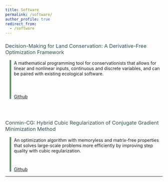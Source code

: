 ```yaml
---
title: Software
permalink: /software/
author_profile: true
redirect_from:
  - /software
---
```

<style type='text/css'>

  h3 {
font-weight:normal;
color: #314E52 !important;
  }
	.container {
   	 position: relative;
	margin-left: 2em;
	margin-top: 15px;
  	}	

	.vertical {
	border-left: 5px solid #609162;
	height: 100%;
	position: absolute;
	margin-left: -1em;
	margin-top: -1px;
	display: inline-block;
	}	
	

	br {
	line-height: 200%;
	}

</style>



### Decision-Making for Land Conservation: A Derivative-Free Optimization Framework

<div class="container">
  <div class="vertical"></div>


A mathematical programming tool for conservationists that allows for linear and nonlinear inputs, continuous and discrete variables, and can be paired with existing ecological software.
<div style="line-height: 85%;">
    <br>
</div>

 <a href="https://github.com/cassiebuhler/conservation-dfo" target="_blank"  rel="noopener noreferrer" class = "btn--research">Github</a> 


</div>


<br> 

### Conmin-CG: Hybrid Cubic Regularization of Conjugate Gradient Minimization Method


<div class="container">
  <div class="vertical"></div>


An optimization algorithm with memoryless and matrix-free properties that solves large-scale problems more efficiently by improving step quality with cubic regularization.

<div style="line-height: 85%;">
    <br>
</div>
 <a href="https://github.com/cassiebuhler/cassiebuhler/ConminCG" target="_blank"  rel="noopener noreferrer" class = "btn--research">Github</a> 


</div>

---
